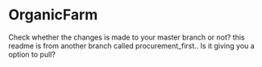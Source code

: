 # OrganicFarm
Check whether the changes is made to your master branch or not?
this readme is from another branch called procurement_first.. Is it giving you a option to pull?

